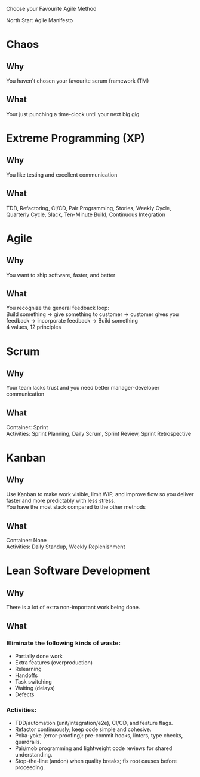 ﻿Choose your Favourite Agile Method

North Star: Agile Manifesto 
# Chaos
## Why
You haven't chosen your favourite scrum framework (TM)
## What
Your just punching a time-clock until your next big gig

# Extreme Programming (XP)
## Why
You like testing and excellent communication
## What
TDD, Refactoring, CI/CD, Pair Programming, Stories, Weekly Cycle, Quarterly Cycle, Slack, Ten-Minute Build, Continuous Integration

# Agile
## Why
You want to ship software, faster, and better
## What
You recognize the general feedback loop:  
Build something -> give something to customer -> customer gives you feedback -> incorporate feedback -> Build something   
4 values, 12 principles

# Scrum
## Why
Your team lacks trust and you need better manager-developer communication
## What
Container: Sprint  
Activities: Sprint Planning, Daily Scrum, Sprint Review, Sprint Retrospective

# Kanban
## Why
Use Kanban to make work visible, limit WIP, and improve flow so you deliver faster and more predictably with less stress.  
You have the most slack compared to the other methods
## What
Container: None  
Activities: Daily Standup, Weekly Replenishment

# Lean Software Development
## Why
There is a lot of extra non-important work being done.
## What
### Eliminate the following kinds of waste:  
* Partially done work   
* Extra features (overproduction)  
* Relearning  
* Handoffs  
* Task switching  
* Waiting (delays)  
* Defects
### Activities:  
* TDD/automation (unit/integration/e2e), CI/CD, and feature flags.  
* Refactor continuously; keep code simple and cohesive.  
* Poka-yoke (error-proofing): pre-commit hooks, linters, type checks, guardrails.  
* Pair/mob programming and lightweight code reviews for shared understanding.  
* Stop-the-line (andon) when quality breaks; fix root causes before proceeding.  